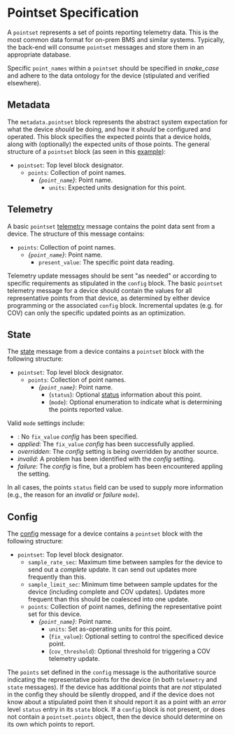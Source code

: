 # Pointset Specification

A `pointset` represents a set of points reporting telemetry data. This is the most common data
format for on-prem BMS and similar systems. Typically, the back-end will consume `pointset` messages
and store them in an appropriate database.

Specific `point_names` within a `pointset` should be specified in _snake_case_ and adhere to the
data ontology for the device (stipulated and verified elsewhere).

## Metadata

The `metadata.pointset` block represents the abstract system expectation for what the device
_should_ be doing, and how it _should_ be configured and operated. This block specifies the
expected points that a device holds, along with (optionally) the expected units of those points.
The general structure of a `pointset` block (as seen in this
[example](../schema/metadata.tests/example.json)):

* `pointset`: Top level block designator.
  * `points`: Collection of point names.
    * _{`point_name`}_: Point name.
      * `units`: Expected units designation for this point.

## Telemetry

A basic `pointset` [telemetry](../schema/pointset.tests/example.json) message contains
the point data sent from a device. The structure of this message contains:

* `points`: Collection of point names.
  * _{`point_name`}_: Point name.
    * `present_value`: The specific point data reading.

Telemetry update messages should be sent "as needed" or according to specific requirements as
stipulated in the `config` block. The basic `pointset` telemetry message for a device should
contain the values for all representative points from that device, as determined by either
device programming or the associated `config` block. Incremental updates (e.g. for COV) can
only the specific updated points as an optimization.

## State

The [state](../schema/state.tests/example.json) message from a device contains a `pointset`
block with the following structure:

* `pointset`: Top level block designator.
  * `points`: Collection of point names.
    * _{`point_name`}_: Point name.
      * (`status`): Optional [status](status.md) information about this point.
      * (`mode`): Optional enumeration to indicate what is determining the points reported value.

Valid `mode` settings include:
* _<empty>_: No `fix_value` _config_ has been specified.
* _applied_: The `fix_value` _config_ has been successfully applied.
* _overridden_: The _config_ setting is being overridden by another source.
* _invalid_: A problem has been identified with the _config_ setting.
* _failure_: The _config_ is fine, but a problem has been encountered appling the setting.

In all cases, the points `status` field can be used to supply more information (e.g., the
reason for an _invalid_ or _failure_ `mode`).

## Config

The [config](../schema/config.tests/example.json) message for a device contains a `pointset`
block with the following structure:

* `pointset`: Top level block designator.
  * `sample_rate_sec`: Maximum time between samples for the device to send out a _complete_
  update. It can send out updates more frequently than this.
  * `sample_limit_sec`: Minimum time between sample updates for the device (including complete
  and COV updates). Updates more frequent than this should be coalesced into one update.
  * `points`: Collection of point names, defining the representative point set for this device.
    * _{`point_name`}_: Point name.
      * `units`: Set as-operating units for this point.
      * (`fix_value`): Optional setting to control the specificed device point.
      * (`cov_threshold`):  Optional threshold for triggering a COV telemetry update.

The `points` set defined in the `config` message is the authoritative source indicating the
representative points for the device (in both `telemetry` and `state` messages). If the device
has additional points that are _not_ stipulated in the config they should be silently dropped,
and if the device does not know about a stipulated point then it should report it as a point
with an _error_ level `status` entry in its `state` block. If a `config` block is not present,
or does not contain a `pointset.points` object, then the device should determine on its own
which points to report.
